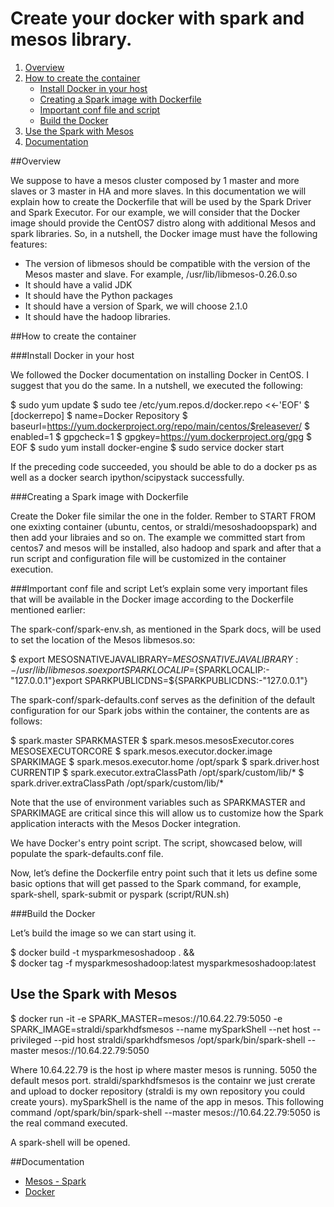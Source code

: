 # Create your docker with spark and mesos library. 


1. [Overview](#overview)
2. [How to create the container](#container-creation)
   * [Install Docker in your host](#install-docker)
   * [Creating a Spark image with Dockerfile](#dockerfile)
   * [Important conf file and script](#conffileandscrpt)
   * [Build the Docker](#BuildDocker)
3. [Use the Spark with Mesos](#usesparkmesos)
4. [Documentation](#documentation)

##Overview

We suppose to have a mesos cluster composed by 1 master and more slaves or 3 master in HA and more slaves. In this documentation we will explain how to create the Dockerfile that will be used by the Spark Driver and Spark Executor. For our example, we will consider that the Docker image should provide the CentOS7 distro along with additional Mesos and spark libraries. So, in a nutshell, the Docker image must have the following features:
 * The version of libmesos should be compatible with the version of the Mesos master and slave. For example, /usr/lib/libmesos-0.26.0.so
 * It should have a valid JDK
 * It should have the Python packages 
 * It should have a version of Spark, we will choose 2.1.0
 * It should have the hadoop libraries.

##How to create the container

###Install Docker in your host

We followed the Docker documentation on installing Docker in CentOS. I suggest that you do the same. In a nutshell, we executed the following:

   $ sudo yum update
   $ sudo tee /etc/yum.repos.d/docker.repo <<-'EOF'
   $ [dockerrepo]
   $ name=Docker Repository
   $ baseurl=https://yum.dockerproject.org/repo/main/centos/$releasever/
   $ enabled=1
   $ gpgcheck=1
   $ gpgkey=https://yum.dockerproject.org/gpg
   $ EOF
   $ sudo yum install docker-engine
   $ sudo service docker start

If the preceding code succeeded, you should be able to do a docker ps as well as a docker search ipython/scipystack successfully.

###Creating a Spark image with Dockerfile

Create the Doker file similar the one in the folder. Rember to START FROM one exixting container (ubuntu, centos, or straldi/mesoshadoopspark) and then add your libraies and so on. The example we committed start from centos7 and mesos will be installed, also hadoop and spark and after that a run script and configuration file will be customized in the container execution.

###Important conf file and script 
Let’s explain some very important files that will be available in the Docker image according to the Dockerfile mentioned earlier:

The spark-conf/spark-env.sh, as mentioned in the Spark docs, will be used to set the location of the Mesos libmesos.so:

   $ export MESOSNATIVEJAVALIBRARY=${MESOSNATIVEJAVALIBRARY:-/usr/lib/libmesos.so}export SPARKLOCALIP=${SPARKLOCALIP:-"127.0.0.1"}export SPARKPUBLICDNS=${SPARKPUBLICDNS:-"127.0.0.1"}

The spark-conf/spark-defaults.conf serves as the definition of the default configuration for our Spark jobs within the container, the contents are as follows:

   $ spark.master  SPARKMASTER
   $ spark.mesos.mesosExecutor.cores   MESOSEXECUTORCORE
   $ spark.mesos.executor.docker.image SPARKIMAGE
   $ spark.mesos.executor.home /opt/spark
   $ spark.driver.host CURRENTIP
   $ spark.executor.extraClassPath /opt/spark/custom/lib/*
   $ spark.driver.extraClassPath   /opt/spark/custom/lib/*

Note that the use of environment variables such as SPARKMASTER and SPARKIMAGE are critical since this will allow us to customize how the Spark application interacts with the Mesos Docker integration.

We have Docker's entry point script. The script, showcased below, will populate the spark-defaults.conf file.

Now, let’s define the Dockerfile entry point such that it lets us define some basic options that will get passed to the Spark command, for example, spark-shell, spark-submit or pyspark (script/RUN.sh)

###Build the Docker

Let’s build the image so we can start using it.

   $ docker build -t mysparkmesoshadoop . && \
   $ docker tag -f mysparkmesoshadoop:latest mysparkmesoshadoop:latest

## Use the Spark with Mesos

   $ docker run -it -e SPARK_MASTER=mesos://10.64.22.79:5050 -e SPARK_IMAGE=straldi/sparkhdfsmesos --name mySparkShell --net host --privileged --pid host straldi/sparkhdfsmesos /opt/spark/bin/spark-shell --master mesos://10.64.22.79:5050

Where 10.64.22.79 is the host ip where master mesos is running. 5050 the default mesos port. straldi/sparkhdfsmesos is the containr we just crerate and upload to docker repository (straldi is my own repository you could create yours). mySparkShell is the name of the app in mesos. This following command /opt/spark/bin/spark-shell --master mesos://10.64.22.79:5050 is the real command executed.

A spark-shell will be opened.

##Documentation

* [Mesos - Spark](https://spark.apache.org/docs/latest/running-on-mesos.html)
* [Docker](https://www.docker.com/)
